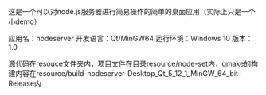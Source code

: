 这是一个可以对node.js服务器进行简易操作的简单的桌面应用（实际上只是一个小demo）

应用名：nodeserver
开发语言：Qt/MinGW64
运行环境：Windows 10
版本：1.0

源代码在resouce文件夹内，项目文件在目录resource/node-set内，qmake的构建内容在resource/build-nodeserver-Desktop_Qt_5_12_1_MinGW_64_bit-Release内
